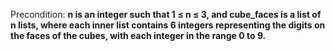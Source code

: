 Precondition: **n is an integer such that 1 ≤ n ≤ 3, and cube_faces is a list of n lists, where each inner list contains 6 integers representing the digits on the faces of the cubes, with each integer in the range 0 to 9.**